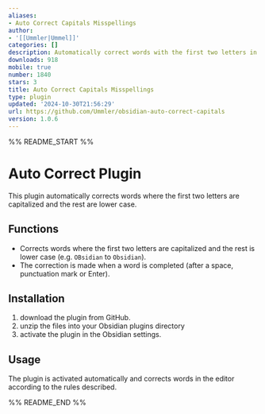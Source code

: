 ```yaml
---
aliases:
- Auto Correct Capitals Misspellings
author:
- '[[Ummler|Ummel]]'
categories: []
description: Automatically correct words with the first two letters in uppercase.
downloads: 918
mobile: true
number: 1840
stars: 3
title: Auto Correct Capitals Misspellings
type: plugin
updated: '2024-10-30T21:56:29'
url: https://github.com/Ummler/obsidian-auto-correct-capitals
version: 1.0.6
---
```


%% README_START %%

# Auto Correct Plugin

This plugin automatically corrects words where the first two letters are capitalized and the rest are lower case.

## Functions

- Corrects words where the first two letters are capitalized and the rest is lower case (e.g. `OBsidian` to `Obsidian`).
- The correction is made when a word is completed (after a space, punctuation mark or Enter).

## Installation

1. download the plugin from GitHub.
2. unzip the files into your Obsidian plugins directory
3. activate the plugin in the Obsidian settings.

## Usage

The plugin is activated automatically and corrects words in the editor according to the rules described.

%% README_END %%